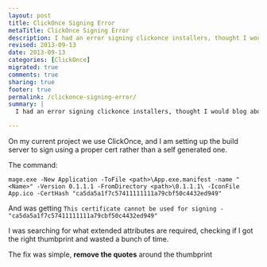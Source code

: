 ```yaml
---
layout: post
title: ClickOnce Signing Error
metaTitle: ClickOnce Signing Error
description: I had an error signing clickonce installers, thought I would blog about it
revised: 2013-09-13
date: 2013-09-13
categories: [ClickOnce]
migrated: true
comments: true
sharing: true
footer: true
permalink: /clickonce-signing-error/
summary: | 
  I had an error signing clickonce installers, thought I would blog about it

---
```

On my current project we use ClickOnce, and I am setting up the build server to sign using a proper cert rather than a self generated one.

The command: 

    mage.exe -New Application -ToFile <path>\App.exe.manifest -name "<Name>" -Version 0.1.1.1 -FromDirectory <path>\0.1.1.1\ -IconFile App.ico -CertHash "‏ca5da5a1f7c57411111111a79cbf50c4432ed949"

And was getting `This certificate cannot be used for signing - "ca5da5a1f7c57411111111a79cbf50c4432ed949"`

I was searching for what extended attributes are required, checking if I got the right thumbprint and wasted a bunch of time.

The fix was simple, **remove the quotes** around the thumbprint